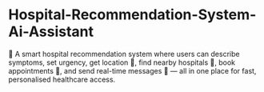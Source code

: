 # Hospital-Recommendation-System-Ai-Assistant
🏥 A smart hospital recommendation system where users can describe symptoms, set urgency, get location 📍, find nearby hospitals 🏨, book appointments 📅, and send real-time messages 💬 — all in one place for fast, personalised healthcare access.
